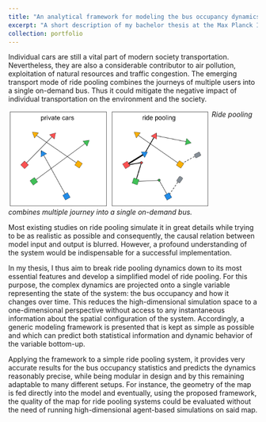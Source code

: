 ```yaml
---
title: "An analytical framework for modeling the bus occupancy dynamics in ride pooling systems"
excerpt: "A short description of my bachelor thesis at the Max Planck Institute for Dynamics and Self-Organization about the dynamics of ride pooling.<br/><img src='/files/ride-pooling_simulation.gif' width='50%' class='center'>"
collection: portfolio
---
```



Individual cars are still a vital part of modern society transportation. Nevertheless, they are also a considerable contributor to air pollution, exploitation of natural resources and traffic congestion.
The emerging transport mode of ride pooling combines the journeys of multiple users into a single on-demand bus. Thus it could mitigate the negative impact of individual transportation on the environment and the society.
<p float="left">
  <img align="top" src="files/PrivateCar.png" width="40%" />
  <img align="top" src="files/RidePooling.png" width="40%" />
  <em>Ride pooling combines multiple journey into a single on-demand bus.</em>
</p>

Most existing studies on ride pooling simulate it in great details while trying to be as realistic as possible and consequently, the causal relation between model input and output is blurred. 
However, a profound understanding of the system would be indispensable for a successful implementation.

In my thesis, I thus aim to break ride pooling dynamics down to its most essential features and develop a simplified model of ride pooling. 
For this purpose, the complex dynamics are projected onto a single variable representing the state of the system:
the bus occupancy and how it changes over time.
This reduces the high-dimensional simulation space to a one-dimensional perspective without access to any instantaneous information about the spatial configuration of the system. 
Accordingly, a generic modeling framework is presented that is kept as simple as possible and which can predict both statistical information and dynamic behavior of the variable bottom-up.

Applying the framework to a simple ride pooling system, it provides very accurate results for the bus occupancy statistics and predicts the dynamics reasonably precise, while being modular in design and by this remaining adaptable to many different setups. 
For instance, the geometry of the map is fed directly into the model and eventually, using the proposed framework, the quality of the map for ride pooling systems could be evaluated without the need of running high-dimensional agent-based simulations on said map.
